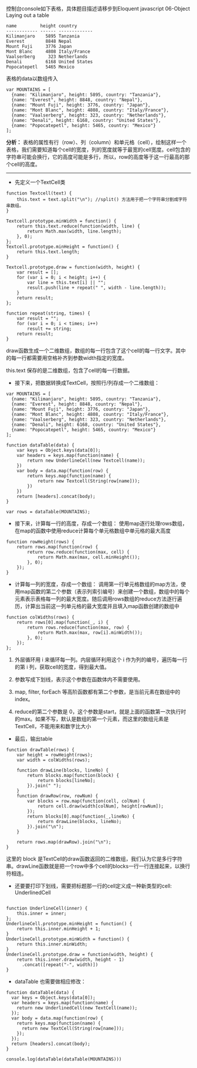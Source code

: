 控制台console如下表格，具体题目描述请移步到Eloquent javascript 06-Object Laying out a table

```
name         height country      
------------ ------ -------------
Kilimanjaro    5895 Tanzania     
Everest        8848 Nepal        
Mount Fuji     3776 Japan        
Mont Blanc     4808 Italy/France
Vaalserberg     323 Netherlands  
Denali         6168 United States
Popocatepetl   5465 Mexico
```

表格的data以数组传入

```
var MOUNTAINS = [
  {name: "Kilimanjaro", height: 5895, country: "Tanzania"},
  {name: "Everest", height: 8848, country: "Nepal"},
  {name: "Mount Fuji", height: 3776, country: "Japan"},
  {name: "Mont Blanc", height: 4808, country: "Italy/France"},
  {name: "Vaalserberg", height: 323, country: "Netherlands"},
  {name: "Denali", height: 6168, country: "United States"},
  {name: "Popocatepetl", height: 5465, country: "Mexico"}
];
```
**分析：**
表格的属性有行（row）、列（column）和单元格（cell），绘制这样一个表格，我们需要知道每个cell的宽度，列的宽度就等于最宽的cell宽度。cell包含的字符串可能会换行，它的高度可能是多行，所以，row的高度等于这一行最高的那个cell的高度。

---

- 先定义一个TextCell类

```
function Textcell(text) {
    this.text = text.split("\n"); //split() 方法用于把一个字符串分割成字符串数组。
}

Textcell.prototype.minWidth = function() {
    return this.text.reduce(function(width, line) {
        return Math.max(width, line.length);
    }, 0);
};
Textcell.prototype.minHeight = function() {
    return this.text.length;
}

Textcell.prototype.draw = function(width, height) {
    var result = [];
    for (var i = 0; i < height; i++) {
        var line = this.text[i] || "";
        result.push(line + repeat(" ", width - line.length));
    }
    return result;
};

function repeat(string, times) {
    var result = "";
    for (var i = 0; i < times; i++)
        result += string;
    return result;
}
```
draw函数生成一个二维数组，数组的每一行包含了这个cell的每一行文字。其中的每一行都需要用空格补齐到参数width指定的宽度。

this.text 保存的是二维数组，包含了cell的每一行数据。

- 接下来，把数据转换成TextCell，按照行/列存成一个二维数组：

```
var MOUNTAINS = [
  {name: "Kilimanjaro", height: 5895, country: "Tanzania"},
  {name: "Everest", height: 8848, country: "Nepal"},
  {name: "Mount Fuji", height: 3776, country: "Japan"},
  {name: "Mont Blanc", height: 4808, country: "Italy/France"},
  {name: "Vaalserberg", height: 323, country: "Netherlands"},
  {name: "Denali", height: 6168, country: "United States"},
  {name: "Popocatepetl", height: 5465, country: "Mexico"}
];

function dataTable(data) {
    var keys = Object.keys(data[0]);
    var headers = keys.map(function(name) {
        return new UnderlineCell(new Textcell(name));
    })
    var body = data.map(function(row) {
        return keys.map(function(name) {
            return new Textcell(String(row[name]));
        })
    })
    return [headers].concat(body);
}

var rows = dataTable(MOUNTAINS);  
```

- 接下来，计算每一行的高度，存成一个数组：
使用map逐行处理rows数组，在map的函数中使用reduce计算每个单元格数组中单元格的最大高度

```
function rowHeight(rows) {
    return rows.map(function(row) {
        return row.reduce(function(max, cell) {
            return Math.max(max, cell.minHeight());
        }, 0);
    });
}
```

- 计算每一列的宽度，存成一个数组：
调用第一行单元格数组的map方法，使用map函数的第二个参数（表示列索引编号）来创建一个数组，数组中的每个元素表示表格每一列的最大宽度。随后调用rows数组的reduce方法逐行遍历，计算出当前这一列单元格的最大宽度并且填入map函数创建的数组中

```
function colWidths(rows) {
    return rows[0].map(function(_, i) {
        return rows.reduce(function(max, row) {
            return Math.max(max, row[i].minWidth());
        }, 0);
    });
};
```

1. 外层循环用 i 来循环每一列。内层循环利用这个 i 作为列的编号，遍历每一行的第 i 列，获取cell的宽度，得到最大值。

2. 参数写成下划线，表示这个参数在函数体内不需要使用。

3. map, filter, forEach 等高阶函数都有第二个参数，是当前元素在数组中的index。

4. reduce的第二个参数是 0，这个参数是start，就是上面的函数第一次执行时的max。如果不写，默认是数组的第一个元素，而这里的数组元素是TextCell，不能用来和数字比大小

- 最后，输出table

```
function drawTable(rows) {
    var height = rowHeight(rows);
    var width = colWidths(rows);

    function drawLine(blocks, lineNo) {
        return blocks.map(function(block) {
            return blocks[lineNo];
        }).join(" ");
    }
    function drawRow(row, rowNum) {
        var blocks = row.map(function(cell, colNum) {
            return cell.draw(width[colNum], height[rowNum]);
        });
        return blocks[0].map(function(_,lineNo) {
            return drawLine(blocks, lineNo);
        }).join("\n");
    }

    return rows.map(drawRow).join("\n");
}
```
这里的 block 是TextCell的draw函数返回的二维数组，我们认为它是多行字符串。drawLine函数就是把一个row中多个cell的blocks一行一行连接起来，以换行符相连。


- 还要要打印下划线，需要把标题那一行的cell定义成一种新类型的cell: UnderlinedCell

```

function UnderlineCell(inner) {
    this.inner = inner;
};
UnderlineCell.prototype.minHeight = function() {
    return this.inner.minHeight + 1;
}
UnderlineCell.prototype.minWidth = function() {
    return this.inner.minWidth;
}
UnderlineCell.prototype.draw = function(width, height) {
    return this.inner.draw(width, height - 1)
      .concat([repeat("-", width)])
}
```

- dataTable 也需要做相应修改：

```
function dataTable(data) {  
  var keys = Object.keys(data[0]);  
  var headers = keys.map(function(name) {  
    return new UnderlinedCell(new TextCell(name));  
  });  
  var body = data.map(function(row) {  
    return keys.map(function(name) {  
      return new TextCell(String(row[name]));  
    });  
  });  
  return [headers].concat(body);  
}  

console.log(dataTable(dataTable(MOUNTAINS)))
```